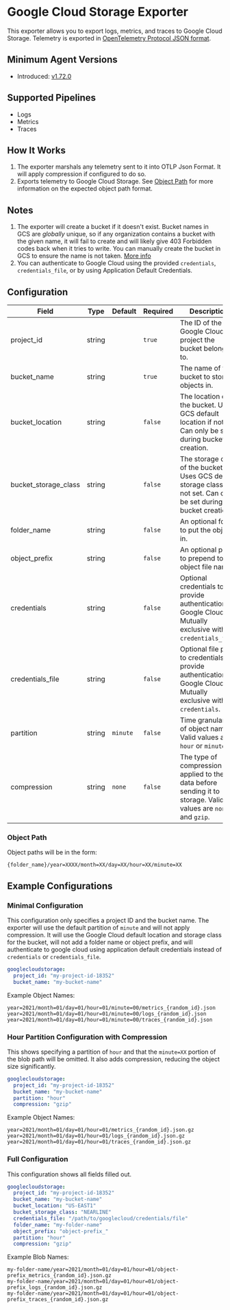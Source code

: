 # Google Cloud Storage Exporter

This exporter allows you to export logs, metrics, and traces to Google Cloud Storage. Telemetry is exported in [OpenTelemetry Protocol JSON format](https://github.com/open-telemetry/opentelemetry-proto).

## Minimum Agent Versions

- Introduced: [v1.72.0](https://github.com/observIQ/bindplane-otel-collector/releases/tag/v1.72.0)

## Supported Pipelines

- Logs
- Metrics
- Traces

## How It Works

1. The exporter marshals any telemetry sent to it into OTLP Json Format. It will apply compression if configured to do so.
2. Exports telemetry to Google Cloud Storage. See [Object Path](#object-path) for more information on the expected object path format.

## Notes

1. The exporter will create a bucket if it doesn't exist. Bucket names in GCS are _globally_ unique, so if any organization contains a bucket with the given name, it will fail to create and will likely give 403 Forbidden codes back when it tries to write. You can manually create the bucket in GCS to ensure the name is not taken. [More info](https://cloud.google.com/storage/docs/buckets)
2. You can authenticate to Google Cloud using the provided `credentials`, `credentials_file`, or by using Application Default Credentials.

## Configuration

| Field                | Type   | Default  | Required | Description                                                                                                         |
| -------------------- | ------ | -------- | -------- | ------------------------------------------------------------------------------------------------------------------- |
| project_id           | string |          | `true`   | The ID of the Google Cloud project the bucket belongs to.                                                           |
| bucket_name          | string |          | `true`   | The name of the bucket to store objects in.                                                                         |
| bucket_location      | string |          | `false`  | The location of the bucket. Uses GCS default location if not set. Can only be set during bucket creation.           |
| bucket_storage_class | string |          | `false`  | The storage class of the bucket. Uses GCS default storage class if not set. Can only be set during bucket creation. |
| folder_name          | string |          | `false`  | An optional folder to put the objects in.                                                                           |
| object_prefix        | string |          | `false`  | An optional prefix to prepend to the object file name.                                                              |
| credentials          | string |          | `false`  | Optional credentials to provide authentication to Google Cloud. Mutually exclusive with `credentials_file`.         |
| credentials_file     | string |          | `false`  | Optional file path to credentials to provide authentication to Google Cloud. Mutually exclusive with `credentials`. |
| partition            | string | `minute` | `false`  | Time granularity of object name. Valid values are `hour` or `minute`.                                               |
| compression          | string | `none`   | `false`  | The type of compression applied to the data before sending it to storage. Valid values are `none` and `gzip`.       |

### Object Path

Object paths will be in the form:

```
{folder_name}/year=XXXX/month=XX/day=XX/hour=XX/minute=XX
```

## Example Configurations

### Minimal Configuration

This configuration only specifies a project ID and the bucket name. The exporter will use the default partition of `minute` and will not apply compression. It will use the Google Cloud default location and storage class for the bucket, will not add a folder name or object prefix, and will authenticate to google cloud using application default credentials instead of `credentials` or `credentials_file`.

```yaml
googlecloudstorage:
  project_id: "my-project-id-18352"
  bucket_name: "my-bucket-name"
```

Example Object Names:

```
year=2021/month=01/day=01/hour=01/minute=00/metrics_{random_id}.json
year=2021/month=01/day=01/hour=01/minute=00/logs_{random_id}.json
year=2021/month=01/day=01/hour=01/minute=00/traces_{random_id}.json
```

### Hour Partition Configuration with Compression

This shows specifying a partition of `hour` and that the `minute=XX` portion of the blob path will be omitted. It also adds compression, reducing the object size significantly.

```yaml
googlecloudstorage:
  project_id: "my-project-id-18352"
  bucket_name: "my-bucket-name"
  partition: "hour"
  compression: "gzip"
```

Example Object Names:

```
year=2021/month=01/day=01/hour=01/metrics_{random_id}.json.gz
year=2021/month=01/day=01/hour=01/logs_{random_id}.json.gz
year=2021/month=01/day=01/hour=01/traces_{random_id}.json.gz
```

### Full Configuration

This configuration shows all fields filled out.

```yaml
googlecloudstorage:
  project_id: "my-project-id-18352"
  bucket_name: "my-bucket-name"
  bucket_location: "US-EAST1"
  bucket_storage_class: "NEARLINE"
  credentials_file: "/path/to/googlecloud/credentials/file"
  folder_name: "my-folder-name"
  object_prefix: "object-prefix_"
  partition: "hour"
  compression: "gzip"
```

Example Blob Names:

```
my-folder-name/year=2021/month=01/day=01/hour=01/object-prefix_metrics_{random_id}.json.gz
my-folder-name/year=2021/month=01/day=01/hour=01/object-prefix_logs_{random_id}.json.gz
my-folder-name/year=2021/month=01/day=01/hour=01/object-prefix_traces_{random_id}.json.gz
```
